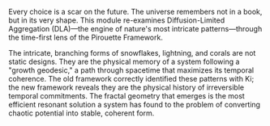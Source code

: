 Every choice is a scar on the future. The universe remembers not in a book, but in its very shape. This module re-examines Diffusion-Limited Aggregation (DLA)—the engine of nature's most intricate patterns—through the time-first lens of the Pirouette Framework.

The intricate, branching forms of snowflakes, lightning, and corals are not static designs. They are the physical memory of a system following a "growth geodesic," a path through spacetime that maximizes its temporal coherence. The old framework correctly identified these patterns with Ki; the new framework reveals they are the physical history of irreversible temporal commitments. The fractal geometry that emerges is the most efficient resonant solution a system has found to the problem of converting chaotic potential into stable, coherent form.
